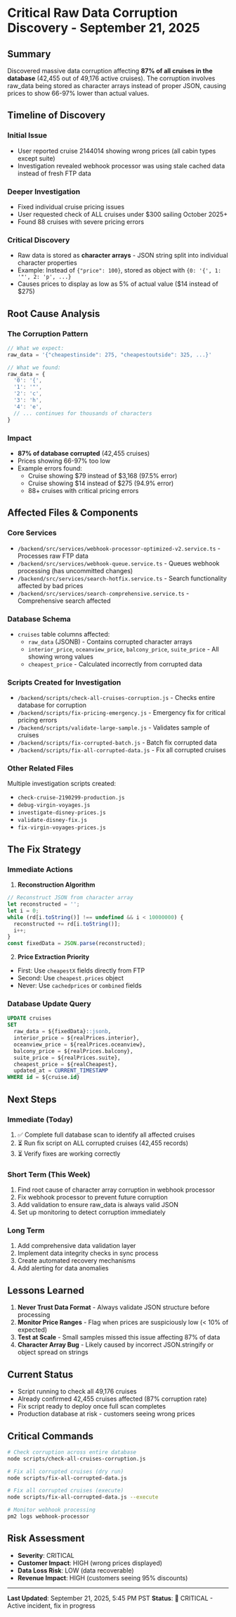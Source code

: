 # Critical Raw Data Corruption Discovery - September 21, 2025

## Summary
Discovered massive data corruption affecting **87% of all cruises in the database** (42,455 out of 49,176 active cruises). The corruption involves raw_data being stored as character arrays instead of proper JSON, causing prices to show 66-97% lower than actual values.

## Timeline of Discovery

### Initial Issue
- User reported cruise 2144014 showing wrong prices (all cabin types except suite)
- Investigation revealed webhook processor was using stale cached data instead of fresh FTP data

### Deeper Investigation
- Fixed individual cruise pricing issues
- User requested check of ALL cruises under $300 sailing October 2025+
- Found 88 cruises with severe pricing errors

### Critical Discovery
- Raw data is stored as **character arrays** - JSON string split into individual character properties
- Example: Instead of `{"price": 100}`, stored as object with `{0: '{', 1: '"', 2: 'p', ...}`
- Causes prices to display as low as 5% of actual value ($14 instead of $275)

## Root Cause Analysis

### The Corruption Pattern
```javascript
// What we expect:
raw_data = '{"cheapestinside": 275, "cheapestoutside": 325, ...}'

// What we found:
raw_data = {
  '0': '{',
  '1': '"',
  '2': 'c',
  '3': 'h',
  '4': 'e',
  // ... continues for thousands of characters
}
```

### Impact
- **87% of database corrupted** (42,455 cruises)
- Prices showing 66-97% too low
- Example errors found:
  - Cruise showing $79 instead of $3,168 (97.5% error)
  - Cruise showing $14 instead of $275 (94.9% error)
  - 88+ cruises with critical pricing errors

## Affected Files & Components

### Core Services
- `/backend/src/services/webhook-processor-optimized-v2.service.ts` - Processes raw FTP data
- `/backend/src/services/webhook-queue.service.ts` - Queues webhook processing (has uncommitted changes)
- `/backend/src/services/search-hotfix.service.ts` - Search functionality affected by bad prices
- `/backend/src/services/search-comprehensive.service.ts` - Comprehensive search affected

### Database Schema
- `cruises` table columns affected:
  - `raw_data` (JSONB) - Contains corrupted character arrays
  - `interior_price`, `oceanview_price`, `balcony_price`, `suite_price` - All showing wrong values
  - `cheapest_price` - Calculated incorrectly from corrupted data

### Scripts Created for Investigation
- `/backend/scripts/check-all-cruises-corruption.js` - Checks entire database for corruption
- `/backend/scripts/fix-pricing-emergency.js` - Emergency fix for critical pricing errors
- `/backend/scripts/validate-large-sample.js` - Validates sample of cruises
- `/backend/scripts/fix-corrupted-batch.js` - Batch fix corrupted data
- `/backend/scripts/fix-all-corrupted-data.js` - Fix all corrupted cruises

### Other Related Files
Multiple investigation scripts created:
- `check-cruise-2190299-production.js`
- `debug-virgin-voyages.js`
- `investigate-disney-prices.js`
- `validate-disney-fix.js`
- `fix-virgin-voyages-prices.js`

## The Fix Strategy

### Immediate Actions
1. **Reconstruction Algorithm**
```javascript
// Reconstruct JSON from character array
let reconstructed = '';
let i = 0;
while (rd[i.toString()] !== undefined && i < 10000000) {
  reconstructed += rd[i.toString()];
  i++;
}
const fixedData = JSON.parse(reconstructed);
```

2. **Price Extraction Priority**
- First: Use `cheapestX` fields directly from FTP
- Second: Use `cheapest.prices` object
- Never: Use `cachedprices` or `combined` fields

### Database Update Query
```sql
UPDATE cruises
SET
  raw_data = ${fixedData}::jsonb,
  interior_price = ${realPrices.interior},
  oceanview_price = ${realPrices.oceanview},
  balcony_price = ${realPrices.balcony},
  suite_price = ${realPrices.suite},
  cheapest_price = ${realCheapest},
  updated_at = CURRENT_TIMESTAMP
WHERE id = ${cruise.id}
```

## Next Steps

### Immediate (Today)
1. ✅ Complete full database scan to identify all affected cruises
2. ⏳ Run fix script on ALL corrupted cruises (42,455 records)
3. ⏳ Verify fixes are working correctly

### Short Term (This Week)
1. Find root cause of character array corruption in webhook processor
2. Fix webhook processor to prevent future corruption
3. Add validation to ensure raw_data is always valid JSON
4. Set up monitoring to detect corruption immediately

### Long Term
1. Add comprehensive data validation layer
2. Implement data integrity checks in sync process
3. Create automated recovery mechanisms
4. Add alerting for data anomalies

## Lessons Learned

1. **Never Trust Data Format** - Always validate JSON structure before processing
2. **Monitor Price Ranges** - Flag when prices are suspiciously low (< 10% of expected)
3. **Test at Scale** - Small samples missed this issue affecting 87% of data
4. **Character Array Bug** - Likely caused by incorrect JSON.stringify or object spread on strings

## Current Status
- Script running to check all 49,176 cruises
- Already confirmed 42,455 cruises affected (87% corruption rate)
- Fix script ready to deploy once full scan completes
- Production database at risk - customers seeing wrong prices

## Critical Commands

```bash
# Check corruption across entire database
node scripts/check-all-cruises-corruption.js

# Fix all corrupted cruises (dry run)
node scripts/fix-all-corrupted-data.js

# Fix all corrupted cruises (execute)
node scripts/fix-all-corrupted-data.js --execute

# Monitor webhook processing
pm2 logs webhook-processor
```

## Risk Assessment
- **Severity**: CRITICAL
- **Customer Impact**: HIGH (wrong prices displayed)
- **Data Loss Risk**: LOW (data recoverable)
- **Revenue Impact**: HIGH (customers seeing 95% discounts)

---

**Last Updated**: September 21, 2025, 5:45 PM PST
**Status**: 🔴 CRITICAL - Active incident, fix in progress